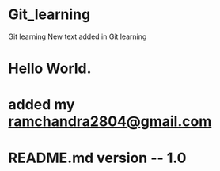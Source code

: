 # Git_learning
Git learning 
New text added in Git learning
# Hello World.
# added my <ramchandra2804@gmail.com> 
# README.md version -- 1.0 